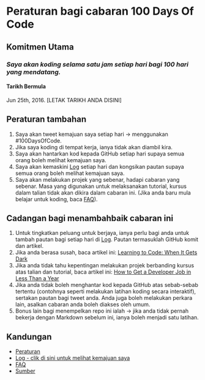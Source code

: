 # Peraturan bagi cabaran 100 Days Of Code

## Komitmen Utama

### _Saya akan koding selama satu jam setiap hari bagi 100 hari yang mendatang._

#### Tarikh Bermula

Jun 25th, 2016. [LETAK TARIKH ANDA DISINI]

## Peraturan tambahan

1. Saya akan tweet kemajuan saya setiap hari -> menggunakan #100DaysOfCode.
2. Jika saya koding di tempat kerja, ianya tidak akan diambil kira.
3. Saya akan hantarkan kod kepada GitHub setiap hari supaya semua orang boleh melihat kemajuan saya.
4. Saya akan kemaskini [Log](log.md) setiap hari dan kongsikan pautan supaya semua orang boleh melihat kemajuan saya.
5. Saya akan melakukan projek yang sebenar, hadapi cabaran yang sebenar. Masa yang digunakan untuk melaksanakan tutorial, kursus dalam talian tidak akan dikira dalam cabaran ini. (Jika anda baru mula belajar untuk koding, baca [FAQ](FAQ.md)).

## Cadangan bagi menambahbaik cabaran ini

1. Untuk tingkatkan peluang untuk berjaya, ianya perlu bagi anda untuk tambah pautan bagi setiap hari di [Log](log.md). Pautan termasuklah GitHub komit dan artikel.
2. Jika anda berasa susah, baca artikel ini: [Learning to Code: When It Gets Dark](https://www.freecodecamp.org/news/learning-to-code-when-it-gets-dark-e485edfb58fd/)
3. Jika anda tidak tahu kepentingan melakukan projek berbanding kursus atas talian dan tutorial, baca artikel ini: [How to Get a Developer Job in Less Than a Year](https://www.freecodecamp.org/news/how-to-get-a-developer-job-in-less-than-a-year-c27bbfe71645/)
4. Jika anda tidak boleh menghantar kod kepada GitHub atas sebab-sebab tertentu (contohnya seperti melakukan latihan koding secara interaktif), sertakan pautan bagi tweet anda. Anda juga boleh melakukan perkara lain, asalkan cabaran anda boleh diakses oleh umum.
5. Bonus lain bagi menempelkan repo ini ialah -> jika anda tidak pernah bekerja dengan Markdown sebelum ini, ianya boleh menjadi satu latihan.

## Kandungan

- [Peraturan](peraturan.md)
- [Log - clik di sini untuk melihat kemajuan saya](log.md)
- [FAQ](FAQ.md)
- [Sumber](sumber.md)
